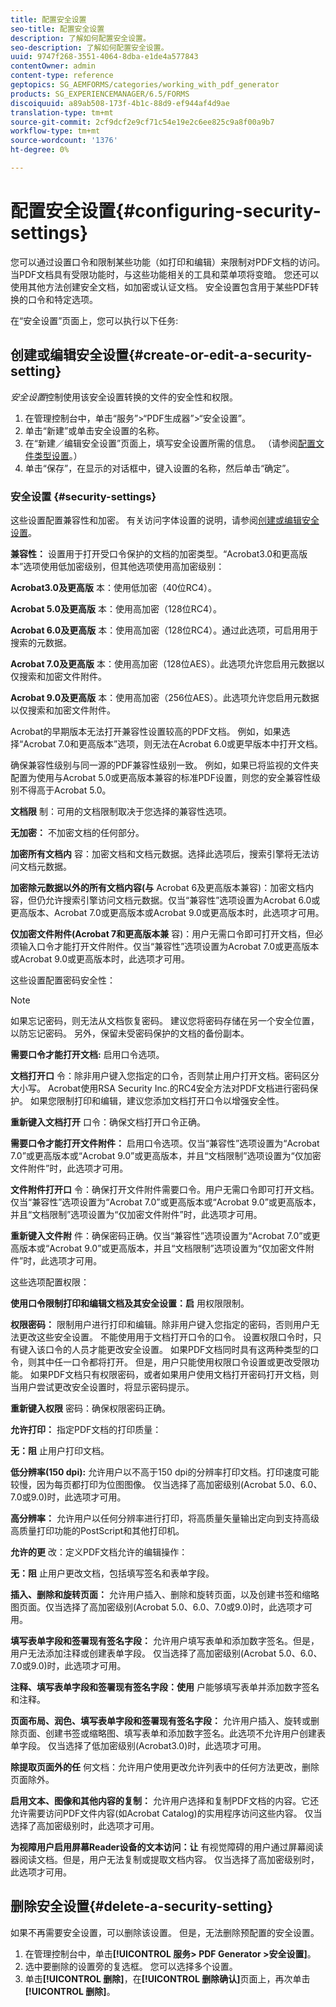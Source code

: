 ```yaml
---
title: 配置安全设置
seo-title: 配置安全设置
description: 了解如何配置安全设置。
seo-description: 了解如何配置安全设置。
uuid: 9747f268-3551-4064-8dba-e1de4a577843
contentOwner: admin
content-type: reference
geptopics: SG_AEMFORMS/categories/working_with_pdf_generator
products: SG_EXPERIENCEMANAGER/6.5/FORMS
discoiquuid: a89ab508-173f-4b1c-88d9-ef944af4d9ae
translation-type: tm+mt
source-git-commit: 2cf9dcf2e9cf71c54e19e2c6ee825c9a8f00a9b7
workflow-type: tm+mt
source-wordcount: '1376'
ht-degree: 0%

---
```



# 配置安全设置{#configuring-security-settings}

您可以通过设置口令和限制某些功能（如打印和编辑）来限制对PDF文档的访问。 当PDF文档具有受限功能时，与这些功能相关的工具和菜单项将变暗。 您还可以使用其他方法创建安全文档，如加密或认证文档。 安全设置包含用于某些PDF转换的口令和特定选项。

在“安全设置”页面上，您可以执行以下任务:

## 创建或编辑安全设置{#create-or-edit-a-security-setting}

*安全设置*&#x200B;控制使用该安全设置转换的文件的安全性和权限。

1. 在管理控制台中，单击“服务”>“PDF生成器”>“安全设置”。
1. 单击“新建”或单击安全设置的名称。
1. 在“新建／编辑安全设置”页面上，填写安全设置所需的信息。 （请参阅[配置文件类型设置](/help/forms/using/admin-help/configuring-file-type-settings.md#configuring-file-type-settings)。）
1. 单击“保存”，在显示的对话框中，键入设置的名称，然后单击“确定”。

### 安全设置 {#security-settings}

这些设置配置兼容性和加密。 有关访问字体设置的说明，请参阅[创建或编辑安全设置](configuring-security-settings.md#create-or-edit-a-security-setting)。

**兼容性：** 设置用于打开受口令保护的文档的加密类型。“Acrobat3.0和更高版本”选项使用低加密级别，但其他选项使用高加密级别：

**Acrobat3.0及更高版** 本：使用低加密（40位RC4）。

**Acrobat 5.0及更高版** 本：使用高加密（128位RC4）。

**Acrobat 6.0及更高版** 本：使用高加密（128位RC4）。通过此选项，可启用用于搜索的元数据。

**Acrobat 7.0及更高版** 本：使用高加密（128位AES）。此选项允许您启用元数据以仅搜索和加密文件附件。

**Acrobat 9.0及更高版** 本：使用高加密（256位AES）。此选项允许您启用元数据以仅搜索和加密文件附件。

Acrobat的早期版本无法打开兼容性设置较高的PDF文档。 例如，如果选择“Acrobat 7.0和更高版本”选项，则无法在Acrobat 6.0或更早版本中打开文档。

确保兼容性级别与同一源的PDF兼容性级别一致。 例如，如果已将监视的文件夹配置为使用与Acrobat 5.0或更高版本兼容的标准PDF设置，则您的安全兼容性级别不得高于Acrobat 5.0。

**文档限** 制：可用的文档限制取决于您选择的兼容性选项。

**无加密：** 不加密文档的任何部分。

**加密所有文档内** 容：加密文档和文档元数据。选择此选项后，搜索引擎将无法访问文档元数据。

**加密除元数据以外的所有文档内容(与** Acrobat 6及更高版本兼容)：加密文档内容，但仍允许搜索引擎访问文档元数据。仅当“兼容性”选项设置为Acrobat 6.0或更高版本、Acrobat 7.0或更高版本或Acrobat 9.0或更高版本时，此选项才可用。

**仅加密文件附件(Acrobat 7和更高版本兼** 容)：用户无需口令即可打开文档，但必须输入口令才能打开文件附件。仅当“兼容性”选项设置为Acrobat 7.0或更高版本或Acrobat 9.0或更高版本时，此选项才可用。

这些设置配置密码安全性：

>[!NOTE]
>
>如果忘记密码，则无法从文档恢复密码。 建议您将密码存储在另一个安全位置，以防忘记密码。 另外，保留未受密码保护的文档的备份副本。

**需要口令才能打开文档:** 启用口令选项。

**文档打开口** 令：除非用户键入您指定的口令，否则禁止用户打开文档。密码区分大小写。 Acrobat使用RSA Security Inc.的RC4安全方法对PDF文档进行密码保护。 如果您限制打印和编辑，建议您添加文档打开口令以增强安全性。

**重新键入文档打开** 口令：确保文档打开口令正确。

**需要口令才能打开文件附件：** 启用口令选项。仅当“兼容性”选项设置为“Acrobat 7.0”或更高版本或“Acrobat 9.0”或更高版本，并且“文档限制”选项设置为“仅加密文件附件”时，此选项才可用。

**文件附件打开口** 令：确保打开文件附件需要口令。用户无需口令即可打开文档。 仅当“兼容性”选项设置为“Acrobat 7.0”或更高版本或“Acrobat 9.0”或更高版本，并且“文档限制”选项设置为“仅加密文件附件”时，此选项才可用。

**重新键入文件附** 件：确保密码正确。仅当“兼容性”选项设置为“Acrobat 7.0”或更高版本或“Acrobat 9.0”或更高版本，并且“文档限制”选项设置为“仅加密文件附件”时，此选项才可用。

这些选项配置权限：

**使用口令限制打印和编辑文档及其安全设置：启** 用权限限制。

**权限密码：** 限制用户进行打印和编辑。除非用户键入您指定的密码，否则用户无法更改这些安全设置。 不能使用用于文档打开口令的口令。 设置权限口令时，只有键入该口令的人员才能更改安全设置。 如果PDF文档同时具有这两种类型的口令，则其中任一口令都将打开。 但是，用户只能使用权限口令设置或更改受限功能。 如果PDF文档只有权限密码，或者如果用户使用文档打开密码打开文档，则当用户尝试更改安全设置时，将显示密码提示。

**重新键入权限** 密码：确保权限密码正确。

**允许打印：** 指定PDF文档的打印质量：

**无：阻** 止用户打印文档。

**低分辨率(150 dpi):** 允许用户以不高于150 dpi的分辨率打印文档。打印速度可能较慢，因为每页都打印为位图图像。 仅当选择了高加密级别(Acrobat 5.0、6.0、7.0或9.0)时，此选项才可用。

**高分辨率：** 允许用户以任何分辨率进行打印，将高质量矢量输出定向到支持高级高质量打印功能的PostScript和其他打印机。

**允许的更** 改：定义PDF文档允许的编辑操作：

**无：阻** 止用户更改文档，包括填写签名和表单字段。

**插入、删除和旋转页面：** 允许用户插入、删除和旋转页面，以及创建书签和缩略图页面。仅当选择了高加密级别(Acrobat 5.0、6.0、7.0或9.0)时，此选项才可用。

**填写表单字段和签署现有签名字段：** 允许用户填写表单和添加数字签名。但是，用户无法添加注释或创建表单字段。 仅当选择了高加密级别(Acrobat 5.0、6.0、7.0或9.0)时，此选项才可用。

**注释、填写表单字段和签署现有签名字段：使用** 户能够填写表单并添加数字签名和注释。

**页面布局、润色、填写表单字段和签署现有签名字段：** 允许用户插入、旋转或删除页面、创建书签或缩略图、填写表单和添加数字签名。此选项不允许用户创建表单字段。 仅当选择了低加密级别(Acrobat3.0)时，此选项才可用。

**除提取页面外的任** 何文档：允许用户使用更改允许列表中的任何方法更改，删除页面除外。

**启用文本、图像和其他内容的复制：** 允许用户选择和复制PDF文档的内容。它还允许需要访问PDF文件内容(如Acrobat Catalog)的实用程序访问这些内容。 仅当选择了高加密级别时，此选项才可用。

**为视障用户启用屏幕Reader设备的文本访问：让** 有视觉障碍的用户通过屏幕阅读器阅读文档。但是，用户无法复制或提取文档内容。 仅当选择了高加密级别时，此选项才可用。

## 删除安全设置{#delete-a-security-setting}

如果不再需要安全设置，可以删除该设置。 但是，无法删除预配置的安全设置。

1. 在管理控制台中，单击&#x200B;**[!UICONTROL 服务> PDF Generator >安全设置]**。
1. 选中要删除的设置旁的复选框。 您可以选择多个设置。
1. 单击&#x200B;**[!UICONTROL 删除]**，在&#x200B;**[!UICONTROL 删除确认]**&#x200B;页面上，再次单击&#x200B;**[!UICONTROL 删除]**。

